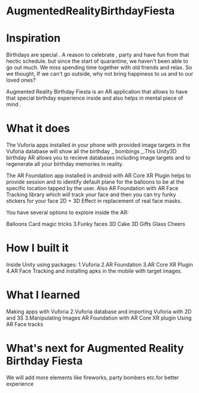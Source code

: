 # AugmentedRealityBirthdayFiesta

# Inspiration
Birthdays are special . A reason to celebrate , party and have fun from that hectic schedule. but since the start of quarantine, we haven't been able to go out much. We miss spending time together with old friends and relax. So we thought, If we can't go outside, why not bring happiness to us and to our loved ones?

Augmented Reality Birthday Fiesta is an AR application that allows to have that special birthday experience inside and also helps in mental piece of mind .

# What it does
The Vuforia apps installed in your phone with provided image targets in the Vuforia database will show all the birthday _ bombings _.This Unity3D birthday AR allows you to recieve databases including image targets and to regenerate all your birthday memories in reality.

The AR Foundation app installed in android with AR Core XR Plugin helps to provide session and to identify default plane for the balloons to be at the specific location tapped by the user. Also AR Foundation with AR Face Tracking library which will track your face and then you can try funky stickers for your face 2D + 3D Effect in replacement of real face masks.

You have several options to explore inside the AR:

Balloons
Card magic tricks 3.Funky faces
3D Cake
3D Gifts
Glass Cheers

# How I built it

Inside Unity using packages:
1.Vuforia
2.AR Foundation 
3.AR Core XR Plugin 
4.AR Face Tracking and installing apks in the mobile with target images.

# What I learned
Making apps with Vuforia 2.Vuforia database and importing
Vuforia with 2D and 3S 3.Manipulating Images
AR Foundation with AR Core XR plugin
Using AR Face tracks

# What's next for Augmented Reality Birthday Fiesta

We will add more elements like fireworks, party bombers etc.for better experience
